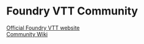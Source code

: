 # Foundry VTT Community
[Official Foundry VTT website](http://foundryvtt.com/)  
[Community Wiki](https://github.com/foundry-vtt-community/master/wiki)
